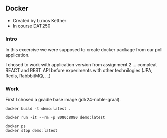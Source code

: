 ## Docker

- Created by Lubos Kettner
- In course DAT250

### Intro

In this excercise we were supposed to create docker package from our poll application.

I chosed to work with application version from assignment 2 ... compleat REACT and REST
API before experiments with other technilogies (JPA, Redis, RabbbitMQ, ...)

### Work

First I chosed a gradle base image (jdk24-noble-graal).

```
docker build -t demo:latest .
```

```
docker run -it --rm -p 8080:8080 demo:latest
```

```
docker ps
docker stop demo:latest
```